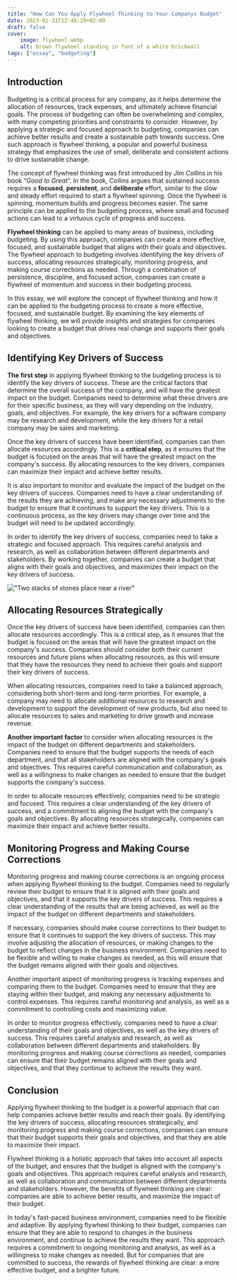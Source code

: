 ```yaml
---
title: "How Can You Apply Flywheel Thinking to Your Companys Budget"
date: 2023-01-31T12:48:29+02:00
draft: false
cover:
    image: flywheel.webp
    alt: brown flywheel standing in font of a white brickwall
tags: ["essay", "budgeting"]
---
```


## Introduction

Budgeting is a critical process for any company, as it helps determine the allocation of resources, track expenses, and ultimately achieve financial goals. The process of budgeting can often be overwhelming and complex, with many competing priorities and constraints to consider. However, by applying a strategic and focused approach to budgeting, companies can achieve better results and create a sustainable path towards success. One such approach is flywheel thinking, a popular and powerful business strategy that emphasizes the use of small, deliberate and consistent actions to drive sustainable change.

The concept of flywheel thinking was first introduced by *Jim Collins* in his book “*Good to Great*”. In the book, Collins argues that sustained success requires a **focused**, **persistent**, and **deliberate** effort, similar to the slow and steady effort required to start a flywheel spinning. Once the flywheel is spinning, momentum builds and progress becomes easier. The same principle can be applied to the budgeting process, where small and focused actions can lead to a virtuous cycle of progress and success.

**Flywheel thinking** can be applied to many areas of business, including budgeting. By using this approach, companies can create a more effective, focused, and sustainable budget that aligns with their goals and objectives. The flywheel approach to budgeting involves identifying the key drivers of success, allocating resources strategically, monitoring progress, and making course corrections as needed. Through a combination of persistence, discipline, and focused action, companies can create a flywheel of momentum and success in their budgeting process.

In this essay, we will explore the concept of flywheel thinking and how it can be applied to the budgeting process to create a more effective, focused, and sustainable budget. By examining the key elements of flywheel thinking, we will provide insights and strategies for companies looking to create a budget that drives real change and supports their goals and objectives.

## Identifying Key Drivers of Success

**The first step** in applying flywheel thinking to the budgeting process is to identify the key drivers of success. These are the critical factors that determine the overall success of the company, and will have the greatest impact on the budget. Companies need to determine what these drivers are for their specific business, as they will vary depending on the industry, goals, and objectives. For example, the key drivers for a software company may be research and development, while the key drivers for a retail company may be sales and marketing.

Once the key drivers of success have been identified, companies can then allocate resources accordingly. This is a **critical step**, as it ensures that the budget is focused on the areas that will have the greatest impact on the company's success. By allocating resources to the key drivers, companies can maximize their impact and achieve better results.

It is also important to monitor and evaluate the impact of the budget on the key drivers of success. Companies need to have a clear understanding of the results they are achieving, and make any necessary adjustments to the budget to ensure that it continues to support the key drivers. This is a continuous process, as the key drivers may change over time and the budget will need to be updated accordingly.

In order to identify the key drivers of success, companies need to take a strategic and focused approach. This requires careful analysis and research, as well as collaboration between different departments and stakeholders. By working together, companies can create a budget that aligns with their goals and objectives, and maximizes their impact on the key drivers of success.

!["Two stacks of stones place near a river"](/stone-stacks.webp)
## Allocating Resources Strategically

Once the key drivers of success have been identified, companies can then allocate resources accordingly. This is a critical step, as it ensures that the budget is focused on the areas that will have the greatest impact on the company's success. Companies should consider both their current resources and future plans when allocating resources, as this will ensure that they have the resources they need to achieve their goals and support their key drivers of success.

When allocating resources, companies need to take a balanced approach, considering both short-term and long-term priorities. For example, a company may need to allocate additional resources to research and development to support the development of new products, but also need to allocate resources to sales and marketing to drive growth and increase revenue.

**Another important factor** to consider when allocating resources is the impact of the budget on different departments and stakeholders. Companies need to ensure that the budget supports the needs of each department, and that all stakeholders are aligned with the company's goals and objectives. This requires careful communication and collaboration, as well as a willingness to make changes as needed to ensure that the budget supports the company's success.

In order to allocate resources effectively, companies need to be strategic and focused. This requires a clear understanding of the key drivers of success, and a commitment to aligning the budget with the company's goals and objectives. By allocating resources strategically, companies can maximize their impact and achieve better results.

## Monitoring Progress and Making Course Corrections

Monitoring progress and making course corrections is an ongoing process when applying flywheel thinking to the budget. Companies need to regularly review their budget to ensure that it is aligned with their goals and objectives, and that it supports the key drivers of success. This requires a clear understanding of the results that are being achieved, as well as the impact of the budget on different departments and stakeholders.

If necessary, companies should make course corrections to their budget to ensure that it continues to support the key drivers of success. This may involve adjusting the allocation of resources, or making changes to the budget to reflect changes in the business environment. Companies need to be flexible and willing to make changes as needed, as this will ensure that the budget remains aligned with their goals and objectives.

Another important aspect of monitoring progress is tracking expenses and comparing them to the budget. Companies need to ensure that they are staying within their budget, and making any necessary adjustments to control expenses. This requires careful monitoring and analysis, as well as a commitment to controlling costs and maximizing value.

In order to monitor progress effectively, companies need to have a clear understanding of their goals and objectives, as well as the key drivers of success. This requires careful analysis and research, as well as collaboration between different departments and stakeholders. By monitoring progress and making course corrections as needed, companies can ensure that their budget remains aligned with their goals and objectives, and that they continue to achieve the results they want.

## Conclusion

Applying flywheel thinking to the budget is a powerful approach that can help companies achieve better results and reach their goals. By identifying the key drivers of success, allocating resources strategically, and monitoring progress and making course corrections, companies can ensure that their budget supports their goals and objectives, and that they are able to maximize their impact.

Flywheel thinking is a holistic approach that takes into account all aspects of the budget, and ensures that the budget is aligned with the company's goals and objectives. This approach requires careful analysis and research, as well as collaboration and communication between different departments and stakeholders. However, the benefits of flywheel thinking are clear: companies are able to achieve better results, and maximize the impact of their budget.

In today's fast-paced business environment, companies need to be flexible and adaptive. By applying flywheel thinking to their budget, companies can ensure that they are able to respond to changes in the business environment, and continue to achieve the results they want. This approach requires a commitment to ongoing monitoring and analysis, as well as a willingness to make changes as needed. But for companies that are committed to success, the rewards of flywheel thinking are clear: a more effective budget, and a brighter future.



